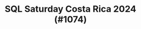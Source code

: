 ---
layout: event
title: "SQL Saturday Costa Rica 2024 (#1074)"
subtitle: ""
tags: ["San Pedro", "Costa Rica", "physical", "2024", "Central America"]
thumb: /assets/img/logos/Just_icon_Color_small.png
comments: false
data: SQLSat1074
---